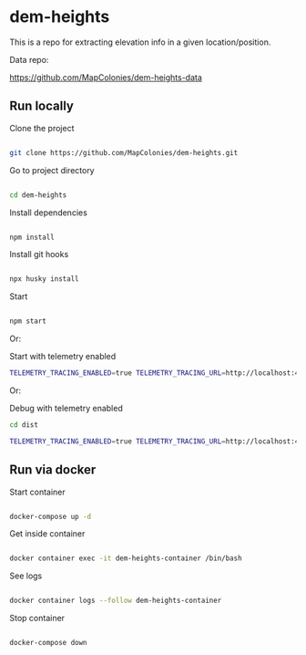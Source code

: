 # dem-heights

This is a repo for extracting elevation info in a given location/position.

Data repo:

https://github.com/MapColonies/dem-heights-data

## Run locally

Clone the project

```bash

git clone https://github.com/MapColonies/dem-heights.git

```

Go to project directory

```bash

cd dem-heights

```

Install dependencies

```bash

npm install

```
Install git hooks

```bash

npx husky install

```

Start

```bash

npm start

```

Or:

Start with telemetry enabled

```bash
TELEMETRY_TRACING_ENABLED=true TELEMETRY_TRACING_URL=http://localhost:4318/v1/traces TELEMETRY_METRICS_ENABLED=true TELEMETRY_METRICS_URL=http://localhost:4318/v1/metrics npm start
```

Or:

Debug with telemetry enabled

```bash
cd dist

TELEMETRY_TRACING_ENABLED=true TELEMETRY_TRACING_URL=http://localhost:4318/v1/traces TELEMETRY_METRICS_ENABLED=true TELEMETRY_METRICS_URL=http://localhost:4318/v1/metrics node --inspect index.js
```

## Run via docker

Start container

```bash

docker-compose up -d

```

Get inside container

```bash

docker container exec -it dem-heights-container /bin/bash

```

See logs

```bash

docker container logs --follow dem-heights-container

```

Stop container

```bash

docker-compose down

```
